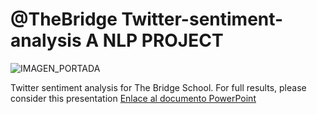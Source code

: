 # @TheBridge Twitter-sentiment-analysis A NLP PROJECT

![IMAGEN_PORTADA](/Personal/Práctica/Entregables/Twitter-sentiment-analysis/src/utils/PORTADA.png)

Twitter sentiment analysis for The Bridge School. For full results, please consider this presentation [Enlace al documento PowerPoint](Personal/Práctica/Entregables/Twitter-sentiment-analysis/TWITTER%20SENTIMENT%20ANALYSIS.pptx)
